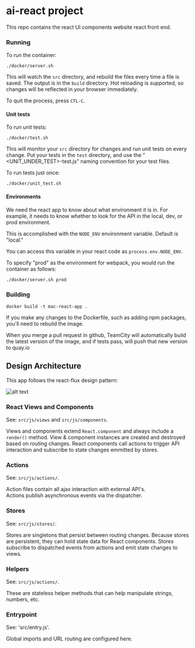 # ai-react project 

This repo contains the react UI components website react front end.

### Running

To run the container:

    ./docker/server.sh

This will watch the `src` directory, and rebuild the files every time a
file is saved. The output is in the `build` directory. Hot reloading is
supported, so changes will be reflected in your browser immediately.

To quit the process, press `CTL-C`.

#### Unit tests

To run unit tests:

    ./docker/test.sh

This will monitor your `src` directory for changes and run unit tests on
every change. Put your tests in the `test` directory, and use the
"<UNIT_UNDER_TEST>-test.js" naming convention for your test files.

To run tests just once:

    ./docker/unit_test.sh

#### Environments

We need the react app to know about what environment it is in. For example,
it needs to know whether to look for the API in the local, dev,
or prod environment.

This is accomplished with the `NODE_ENV` environment variable. Default is
"local."

You can access this variable in your react code as `process.env.NODE_ENV`.

To specify "prod" as the environment for webpack, you would run the container
as follows:

    ./docker/server.sh prod

### Building

    docker build -t mac-react-app .

If you make any changes to the Dockerfile, such as adding npm packages, you'll
need to rebuild the image.

When you merge a pull request in github, TeamCity will automatically build the
latest version of the image, and if tests pass, will push that new version
to quay.io

## Design Architecture

This app follows the react-flux design pattern:

![alt text](doc/react-flux.png "React-Flux: Unidirectional Data Flow")

### React Views and Components

See: `src/js/views` and `src/js/components`.

Views and components extend `React.component` and always include a `render()` 
method.  View & component instances are created and destroyed based on routing 
changes.  React components call actions to trigger API interaction and subscribe 
to state changes emmitted by stores.

### Actions

See: `src/js/actions/`.

Action files contain all ajax interaction with external API's.  
Actions publish asynchronous events via the dispatcher.

### Stores

See: `src/js/stores/`.

Stores are singletons that persist between routing changes. Because stores are 
persistent, they can hold state data for React components.
Stores subscribe to dispatched events from actions and emit state changes to views.

### Helpers

See: `src/js/actions/`.

These are stateless helper methods that can help manipulate strings, numbers, etc.

### Entrypoint

See: 'src/entry.js'.

Global imports and URL routing are configured here.
